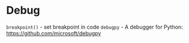 # Debug
`breakpoint()` - set breakpoint in code
`debugpy` - A debugger for Python: https://github.com/microsoft/debugpy

